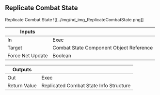 ## Replicate Combat State
Replicate Combat State
![[../img/nd_img_ReplicateCombatState.png]]

|Inputs||
|--|--|
| In | Exec |
| Target | Combat State Component Object Reference |
| Force Net Update | Boolean |

|Outputs||
|--|--|
| Out | Exec |
| Return Value | Replicated Combat State Info Structure |

